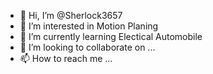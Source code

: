 - 👋 Hi, I’m @Sherlock3657
- 👀 I’m interested in Motion Planing
- 🌱 I’m currently learning Electical Automobile
- 💞️ I’m looking to collaborate on ...
- 📫 How to reach me ...

<!---
Sherlock3657/Sherlock3657 is a ✨ special ✨ repository because its `README.md` (this file) appears on your GitHub profile.
You can click the Preview link to take a look at your changes.
--->
